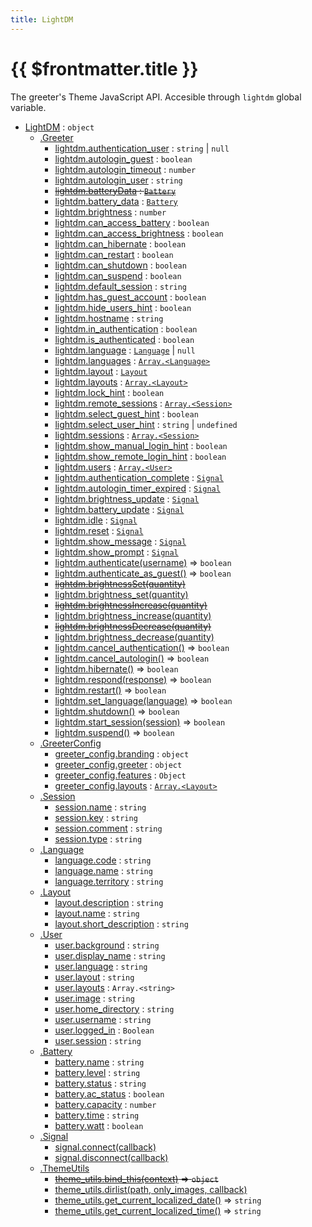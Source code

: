 ```yaml
---
title: LightDM
---
```


# {{ $frontmatter.title }}
The greeter's Theme JavaScript API.
Accesible through `lightdm` global variable.


* [LightDM](LightDM.html) : <code>object</code>
    * [.Greeter](Greeter.html)
        * [lightdm.authentication_user](Greeter.html#lightdm-authentication-user) : <code>string</code> \| <code>null</code>
        * [lightdm.autologin_guest](Greeter.html#lightdm-autologin-guest) : <code>boolean</code>
        * [lightdm.autologin_timeout](Greeter.html#lightdm-autologin-timeout) : <code>number</code>
        * [lightdm.autologin_user](Greeter.html#lightdm-autologin-user) : <code>string</code>
        * ~~[lightdm.batteryData](Greeter.html#lightdm-batterydata) : [<code>Battery</code>](Battery.html)~~
        * [lightdm.battery_data](Greeter.html#lightdm-battery-data) : [<code>Battery</code>](Battery.html)
        * [lightdm.brightness](Greeter.html#lightdm-brightness) : <code>number</code>
        * [lightdm.can_access_battery](Greeter.html#lightdm-can-access-battery) : <code>boolean</code>
        * [lightdm.can_access_brightness](Greeter.html#lightdm-can-access-brightness) : <code>boolean</code>
        * [lightdm.can_hibernate](Greeter.html#lightdm-can-hibernate) : <code>boolean</code>
        * [lightdm.can_restart](Greeter.html#lightdm-can-restart) : <code>boolean</code>
        * [lightdm.can_shutdown](Greeter.html#lightdm-can-shutdown) : <code>boolean</code>
        * [lightdm.can_suspend](Greeter.html#lightdm-can-suspend) : <code>boolean</code>
        * [lightdm.default_session](Greeter.html#lightdm-default-session) : <code>string</code>
        * [lightdm.has_guest_account](Greeter.html#lightdm-has-guest-account) : <code>boolean</code>
        * [lightdm.hide_users_hint](Greeter.html#lightdm-hide-users-hint) : <code>boolean</code>
        * [lightdm.hostname](Greeter.html#lightdm-hostname) : <code>string</code>
        * [lightdm.in_authentication](Greeter.html#lightdm-in-authentication) : <code>boolean</code>
        * [lightdm.is_authenticated](Greeter.html#lightdm-is-authenticated) : <code>boolean</code>
        * [lightdm.language](Greeter.html#lightdm-language) : [<code>Language</code>](Language.html) \| <code>null</code>
        * [lightdm.languages](Greeter.html#lightdm-languages) : [<code>Array.&lt;Language&gt;</code>](Language.html)
        * [lightdm.layout](Greeter.html#lightdm-layout) : [<code>Layout</code>](Layout.html)
        * [lightdm.layouts](Greeter.html#lightdm-layouts) : [<code>Array.&lt;Layout&gt;</code>](Layout.html)
        * [lightdm.lock_hint](Greeter.html#lightdm-lock-hint) : <code>boolean</code>
        * [lightdm.remote_sessions](Greeter.html#lightdm-remote-sessions) : [<code>Array.&lt;Session&gt;</code>](Session.html)
        * [lightdm.select_guest_hint](Greeter.html#lightdm-select-guest-hint) : <code>boolean</code>
        * [lightdm.select_user_hint](Greeter.html#lightdm-select-user-hint) : <code>string</code> \| <code>undefined</code>
        * [lightdm.sessions](Greeter.html#lightdm-sessions) : [<code>Array.&lt;Session&gt;</code>](Session.html)
        * [lightdm.show_manual_login_hint](Greeter.html#lightdm-show-manual-login-hint) : <code>boolean</code>
        * [lightdm.show_remote_login_hint](Greeter.html#lightdm-show-remote-login-hint) : <code>boolean</code>
        * [lightdm.users](Greeter.html#lightdm-users) : [<code>Array.&lt;User&gt;</code>](User.html)
        * [lightdm.authentication_complete](Greeter.html#lightdm-authentication-complete) : [<code>Signal</code>](Signal.html)
        * [lightdm.autologin_timer_expired](Greeter.html#lightdm-autologin-timer-expired) : [<code>Signal</code>](Signal.html)
        * [lightdm.brightness_update](Greeter.html#lightdm-brightness-update) : [<code>Signal</code>](Signal.html)
        * [lightdm.battery_update](Greeter.html#lightdm-battery-update) : [<code>Signal</code>](Signal.html)
        * [lightdm.idle](Greeter.html#lightdm-idle) : [<code>Signal</code>](Signal.html)
        * [lightdm.reset](Greeter.html#lightdm-reset) : [<code>Signal</code>](Signal.html)
        * [lightdm.show_message](Greeter.html#lightdm-show-message) : [<code>Signal</code>](Signal.html)
        * [lightdm.show_prompt](Greeter.html#lightdm-show-prompt) : [<code>Signal</code>](Signal.html)
        * [lightdm.authenticate(username)](Greeter.html#lightdm-authenticate) ⇒ <code>boolean</code>
        * [lightdm.authenticate_as_guest()](Greeter.html#lightdm-authenticate-as-guest) ⇒ <code>boolean</code>
        * ~~[lightdm.brightnessSet(quantity)](Greeter.html#lightdm-brightnessset)~~
        * [lightdm.brightness_set(quantity)](Greeter.html#lightdm-brightness-set)
        * ~~[lightdm.brightnessIncrease(quantity)](Greeter.html#lightdm-brightnessincrease)~~
        * [lightdm.brightness_increase(quantity)](Greeter.html#lightdm-brightness-increase)
        * ~~[lightdm.brightnessDecrease(quantity)](Greeter.html#lightdm-brightnessdecrease)~~
        * [lightdm.brightness_decrease(quantity)](Greeter.html#lightdm-brightness-decrease)
        * [lightdm.cancel_authentication()](Greeter.html#lightdm-cancel-authentication) ⇒ <code>boolean</code>
        * [lightdm.cancel_autologin()](Greeter.html#lightdm-cancel-autologin) ⇒ <code>boolean</code>
        * [lightdm.hibernate()](Greeter.html#lightdm-hibernate) ⇒ <code>boolean</code>
        * [lightdm.respond(response)](Greeter.html#lightdm-respond) ⇒ <code>boolean</code>
        * [lightdm.restart()](Greeter.html#lightdm-restart) ⇒ <code>boolean</code>
        * [lightdm.set_language(language)](Greeter.html#lightdm-set-language) ⇒ <code>boolean</code>
        * [lightdm.shutdown()](Greeter.html#lightdm-shutdown) ⇒ <code>boolean</code>
        * [lightdm.start_session(session)](Greeter.html#lightdm-start-session) ⇒ <code>boolean</code>
        * [lightdm.suspend()](Greeter.html#lightdm-suspend) ⇒ <code>boolean</code>
    * [.GreeterConfig](GreeterConfig.html)
        * [greeter_config.branding](GreeterConfig.html#greeter-config-branding) : <code>object</code>
        * [greeter_config.greeter](GreeterConfig.html#greeter-config-greeter) : <code>object</code>
        * [greeter_config.features](GreeterConfig.html#greeter-config-features) : <code>Object</code>
        * [greeter_config.layouts](GreeterConfig.html#greeter-config-layouts) : [<code>Array.&lt;Layout&gt;</code>](Layout.html)
    * [.Session](Session.html)
        * [session.name](Session.html#name) : <code>string</code>
        * [session.key](Session.html#key) : <code>string</code>
        * [session.comment](Session.html#comment) : <code>string</code>
        * [session.type](Session.html#type) : <code>string</code>
    * [.Language](Language.html)
        * [language.code](Language.html#code) : <code>string</code>
        * [language.name](Language.html#name) : <code>string</code>
        * [language.territory](Language.html#territory) : <code>string</code>
    * [.Layout](Layout.html)
        * [layout.description](Layout.html#description) : <code>string</code>
        * [layout.name](Layout.html#name) : <code>string</code>
        * [layout.short_description](Layout.html#short-description) : <code>string</code>
    * [.User](User.html)
        * [user.background](User.html#background) : <code>string</code>
        * [user.display_name](User.html#display-name) : <code>string</code>
        * [user.language](User.html#language) : <code>string</code>
        * [user.layout](User.html#layout) : <code>string</code>
        * [user.layouts](User.html#layouts) : <code>Array.&lt;string&gt;</code>
        * [user.image](User.html#image) : <code>string</code>
        * [user.home_directory](User.html#home-directory) : <code>string</code>
        * [user.username](User.html#username) : <code>string</code>
        * [user.logged_in](User.html#logged-in) : <code>Boolean</code>
        * [user.session](User.html#session) : <code>string</code>
    * [.Battery](Battery.html)
        * [battery.name](Battery#name) : <code>string</code>
        * [battery.level](Battery.html#level) : <code>string</code>
        * [battery.status](Battery.html#status) : <code>string</code>
        * [battery.ac_status](Battery.html#ac-status) : <code>boolean</code>
        * [battery.capacity](Battery.html#capacity) : <code>number</code>
        * [battery.time](Battery.html#time) : <code>string</code>
        * [battery.watt](Battery.html#watt) : <code>boolean</code>
    * [.Signal](Signal.html)
        * [signal.connect(callback)](Signal.html#connect)
        * [signal.disconnect(callback)](Signal.html#disconnect)
    * [.ThemeUtils](ThemeUtils.html)
        * ~~[theme_utils.bind_this(context)](ThemeUtils.html#theme-utils-bind-this) ⇒ <code>object</code>~~
        * [theme_utils.dirlist(path, only_images, callback)](ThemeUtils.html#theme-utils-dirlist)
        * [theme_utils.get_current_localized_date()](ThemeUtils.html#theme-utils-get-current-localized-date) ⇒ <code>string</code>
        * [theme_utils.get_current_localized_time()](ThemeUtils.html#theme-utils-get-current-localized-time) ⇒ <code>string</code>

